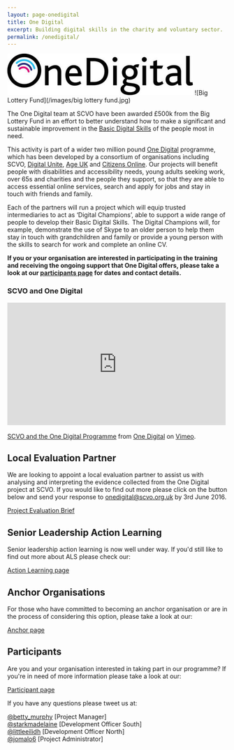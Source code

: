 ```yaml
---
layout: page-onedigital
title: One Digital
excerpt: Building digital skills in the charity and voluntary sector.
permalink: /onedigital/
---
```


![One Digital](/images/OneDigital_badge.jpg)		![Big Lottery Fund](/images/big lottery fund.jpg)

The One Digital team at SCVO have been awarded £500k from the Big Lottery Fund in an effort to better understand how to make a significant and sustainable improvement in the [Basic Digital Skills](http://www.go-on.co.uk/get-involved/basic-digital-skills/) of the people most in need.

This activity is part of a wider two million pound [One Digital](https://www.biglotteryfund.org.uk/global-content/press-releases/uk-wide/090915_uk_digital-skills/) programme, which has been developed by a consortium of organisations including SCVO, [Digital Unite](http://digitalunite.com/), [Age UK](http://www.ageuk.org.uk/) and [Citizens Online](http://www.citizensonline.org.uk/). Our projects will benefit people with disabilities and accessibility needs, young adults seeking work, over 65s and charities and the people they support, so that they are able to access essential online services, search and apply for jobs and stay in touch with friends and family.

Each of the partners will run a project which will equip trusted intermediaries to act as ‘Digital Champions’, able to support a wide range of people to develop their Basic Digital Skills.  The Digital Champions will, for example, demonstrate the use of Skype to an older person to help them stay in touch with grandchildren and family or provide a young person with the skills to search for work and complete an online CV.

<strong>If you or your organisation are interested in participating in the training and receiving the ongoing support that One Digital offers, please take a look at our [participants page](/onedigital/participants) for dates and contact details.</strong>

### SCVO and One Digital

<iframe src="https://player.vimeo.com/video/153124565" width="500" height="281" frameborder="0" webkitallowfullscreen mozallowfullscreen allowfullscreen></iframe>
<p><a href="https://vimeo.com/153124565">SCVO and the One Digital Programme</a> from <a href="https://vimeo.com/onedigitalprogramme">One Digital</a> on <a href="https://vimeo.com">Vimeo</a>.</p>

## Local Evaluation Partner

We are looking to appoint a local evaluation partner to assist us with analysing and interpreting the evidence collected from the One Digital project at SCVO. If you would like to find out more please click on the button below and send your response to [onedigital@scvo.org.uk](mailto:onedigital@scvo.org.uk) by 3rd June 2016.

<a class="btn btn-primary btn-lg" href="/files/Project Evaluation brief.pdf">Project Evaluation Brief</a>

## Senior Leadership Action Learning

Senior leadership action learning is now well under way. If you'd still like to find out more about ALS please check our:

<a class="btn btn-primary btn-lg" href="/onedigital/actionlearning/">Action Learning page</a>

## Anchor Organisations

For those who have committed to becoming an anchor organisation or are in the process of considering this option, please take a look at our:

<a class="btn btn-primary btn-lg" href="/onedigital/anchor/">Anchor page</a>

## Participants

Are you and your organisation interested in taking part in our programme? If you're in need of more information please take a look at our:

<a class="btn btn-primary btn-lg" href="/onedigital/participants">Participant page</a>

If you have any questions please tweet us at:

[@betty_murphy](https://twitter.com/Betty_Murphy) [Project Manager]  
[@starkmadelaine](https://twitter.com/StarkMadelaine) [Development Officer South]   
[@littleeilidh](https://twitter.com/LittleEilidh) [Development Officer North]  
[@jomalo6](https://twitter.com/jomalo6) [Project Administrator]
